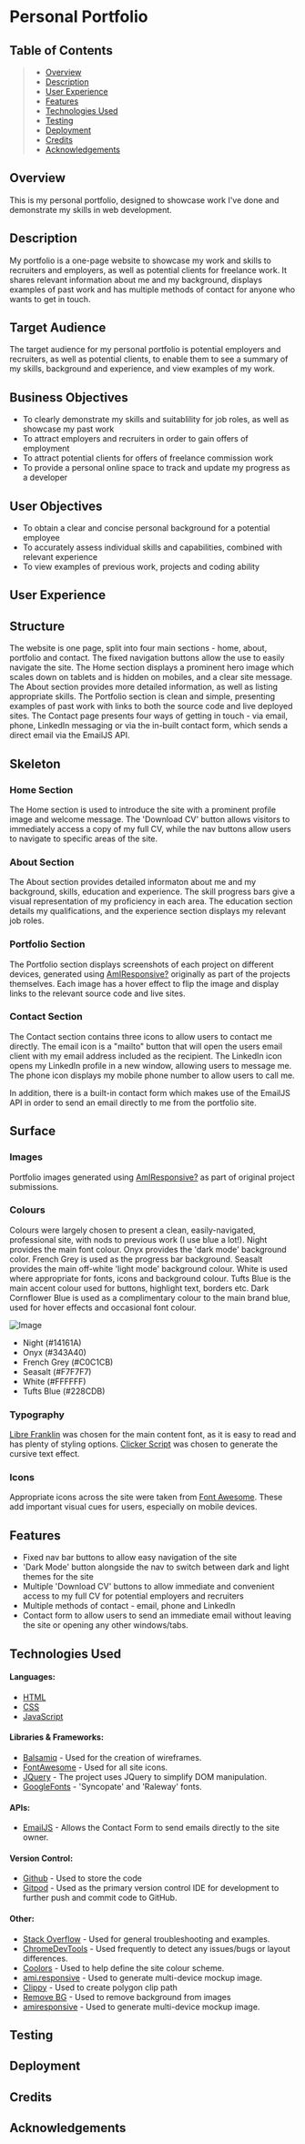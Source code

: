 # Personal Portfolio

## Table of Contents

> -	[Overview](#overview)
> -	[Description](#description)
> -	[User Experience](#user-experience)
> -	[Features](#features)
> -	[Technologies Used](#technologies-used)
> -	[Testing](#testing)
> - [Deployment](#deployment)
> -	[Credits](#credits)
> - [Acknowledgements](#acknowledgements)

## Overview

This is my personal portfolio, designed to showcase work I've done and demonstrate my skills in web development. 

## Description

My portfolio is a one-page website to showcase my work and skills to recruiters and employers, as well as potential clients for freelance work. It shares relevant information about me and my background, displays examples of past work and has multiple methods of contact for anyone who wants to get in touch.

## Target Audience

The target audience for my personal portfolio is potential employers and recruiters, as well as potential clients, to enable them to see a summary of my skills, background and experience, and view examples of my work.

## Business Objectives

* To clearly demonstrate my skills and suitablility for job roles, as well as showcase my past work
* To attract employers and recruiters in order to gain offers of employment
* To attract potential clients for offers of freelance commission work
* To provide a personal online space to track and update my progress as a developer

## User Objectives

* To obtain a clear and concise personal background for a potential employee
* To accurately assess individual skills and capabilities, combined with relevant experience
* To view examples of previous work, projects and coding ability

## User Experience
## Structure

The website is one page, split into four main sections - home, about, portfolio and contact. The fixed navigation buttons allow the use to easily navigate the site. The Home section displays a prominent hero image which scales down on tablets and is hidden on mobiles, and a clear site message. The About section provides more detailed information, as well as listing appropriate skills. The Portfolio section is clean and simple, presenting examples of past work with links to both the source code and live deployed sites. The Contact page presents four ways of getting in touch - via email, phone, LinkedIn messaging or via the in-built contact form, which sends a direct email via the EmailJS API.

## Skeleton

### Home Section

The Home section is used to introduce the site with a prominent profile image and welcome message. The 'Download CV' button allows visitors to immediately access a copy of my full CV, while the nav buttons allow users to navigate to specific areas of the site. 

### About Section

The About section provides detailed informaton about me and my background, skills, education and experience. The skill progress bars give a visual representation of my proficiency in each area. The education section details my qualifications, and the experience section displays my relevant job roles. 

### Portfolio Section

The Portfolio section displays screenshots of each project on different devices, generated using [AmIResponsive?](https://ui.dev/amiresponsive) originally as part of the projects themselves. Each image has a hover effect to flip the image and display links to the relevant source code and live sites. 

### Contact Section

The Contact section contains three icons to allow users to contact me directly. The email icon is a "mailto" button that will open the users email client with my email address included as the recipient. The LinkedIn icon opens my LinkedIn profile in a new window, allowing users to message me. The phone icon displays my mobile phone number to allow users to call me. 

In addition, there is a built-in contact form which makes use of the EmailJS API in order to send an email directly to me from the portfolio site.

## Surface

### Images

Portfolio images generated using [AmIResponsive?](https://ui.dev/amiresponsive) as part of original project submissions. 

### Colours

Colours were largely chosen to present a clean, easily-navigated, professional site, with nods to previous work (I use blue a lot!). Night provides the main font colour. Onyx provides the 'dark mode' background color. French Grey is used as the progress bar background. Seasalt provides the main off-white 'light mode' background colour. White is used where appropriate for fonts, icons and background colour. Tufts Blue is the main accent colour used for buttons, highlight text, borders etc. Dark Cornflower Blue is used as a complimentary colour to the main brand blue, used for hover effects and occasional font colour.

![Image](static/images/portfolio-palette.png)

* Night (#14161A)
* Onyx (#343A40)
* French Grey (#C0C1CB)
* Seasalt (#F7F7F7)
* White (#FFFFFF)
* Tufts Blue (#228CDB)

### Typography

[Libre Franklin](https://fonts.google.com/specimen/Libre+Franklin?query=Libre+Franklin) was chosen for the main content font, as it is easy to read and has plenty of styling options. [Clicker Script](https://fonts.google.com/specimen/Clicker+Script?query=Clicker+Script) was chosen to generate the cursive text effect. 

### Icons

Appropriate icons across the site were taken from [Font Awesome](https://fontawesome.com/). These add important visual cues for users, especially on mobile devices. 

## Features

* Fixed nav bar buttons to allow easy navigation of the site
* 'Dark Mode' button alongside the nav to switch between dark and light themes for the site
* Multiple 'Download CV' buttons to allow immediate and convenient access to my full CV for potential employers and recruiters
* Multiple methods of contact - email, phone and LinkedIn
* Contact form to allow users to send an immediate email without leaving the site or opening any other windows/tabs.

## Technologies Used

#### Languages:
* [HTML](https://en.wikipedia.org/wiki/HTML)
* [CSS](https://en.wikipedia.org/wiki/CSS)
* [JavaScript](https://en.wikipedia.org/wiki/JavaScript)

#### Libraries & Frameworks:
* [Balsamiq](https://balsamiq.com/) - Used for the creation of wireframes.
* [FontAwesome](https://fontawesome.com/) - Used for all site icons.
* [JQuery](https://jquery.com) - The project uses JQuery to simplify DOM manipulation.
* [GoogleFonts](https://fonts.google.com/) - 'Syncopate' and 'Raleway' fonts.

#### APIs:
* [EmailJS](https://www.emailjs.com/) - Allows the Contact Form to send emails directly to the site owner.

#### Version Control:
* [Github](https://github.com/) - Used to store the code 
* [Gitpod](https://gitpod.io/) - Used as the primary version control IDE for development to further push and commit code to GitHub.

#### Other:
* [Stack Overflow](https://stackoverflow.com/) - Used for general troubleshooting and examples.
* [ChromeDevTools](https://developers.google.com/web/tools/chrome-devtools) - Used frequently to detect any issues/bugs or layout differences.
* [Coolors](https://coolors.co/) - Used to help define the site colour scheme.
* [ami.responsive](http://ami.responsivedesign.is/) - Used to generate multi-device mockup image.
* [Clippy](https://bennettfeely.com/clippy/) - Used to create polygon clip path
* [Remove BG](https://www.remove.bg/upload) - Used to remove background from images
* [amiresponsive](https://ui.dev/amiresponsive) - Used to generate multi-device mockup image.

## Testing
## Deployment
## Credits
## Acknowledgements